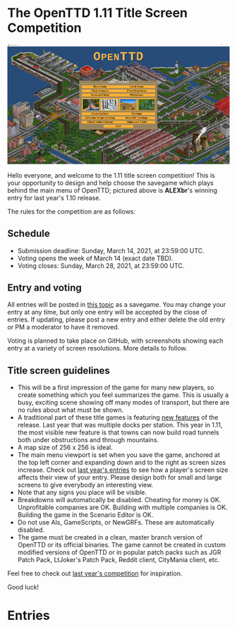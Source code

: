 # The OpenTTD 1.11 Title Screen Competition

![image](winner-1.10.png)

Hello everyone, and welcome to the 1.11 title screen competition!
This is your opportunity to design and help choose the savegame which plays behind the main menu of OpenTTD; pictured above is **ALEXbr**'s winning entry for last year's 1.10 release.

The rules for the competition are as follows:

## Schedule

* Submission deadline: Sunday, March 14, 2021, at 23:59:00 UTC.
* Voting opens the week of March 14 (exact date TBD).
* Voting closes: Sunday, March 28, 2021, at 23:59:00 UTC.

## Entry and voting

All entries will be posted in [this topic](https://www.tt-forums.net/viewtopic.php?f=29&t=88509) as a savegame.
You may change your entry at any time, but only one entry will be accepted by the close of entries.
If updating, please post a new entry and either delete the old entry or PM a moderator to have it removed.

Voting is planned to take place on GitHub, with screenshots showing each entry at a variety of screen resolutions.
More details to follow.

## Title screen guidelines

* This will be a first impression of the game for many new players, so create something which you feel summarizes the game. This is usually a busy, exciting scene showing off many modes of transport, but there are no rules about what must be shown.
* A traditional part of these title games is featuring [new features](https://cdn.openttd.org/openttd-releases/1.11.0-beta2/changelog.txt) of the release. Last year that was multiple docks per station. This year in 1.11, the most visible new feature is that towns can now build road tunnels both under obstructions and through mountains.
* A map size of 256 x 256 is ideal.
* The main menu viewport is set when you save the game, anchored at the top left corner and expanding down and to the right as screen sizes increase. Check out [last year's entries](https://www.tt-forums.net/viewtopic.php?f=29&t=86795) to see how a player's screen size affects their view of your entry. Please design both for small and large screens to give everybody an interesting view.
* Note that any signs you place will be visible.
* Breakdowns will automatically be disabled. Cheating for money is OK. Unprofitable companies are OK. Building with multiple companies is OK. Building the game in the Scenario Editor is OK.
* Do not use AIs, GameScripts, or NewGRFs. These are automatically disabled.
* The game must be created in a clean, master branch version of OpenTTD or its official binaries. The game cannot be created in custom modified versions of OpenTTD or in popular patch packs such as JGR Patch Pack, LtJoker's Patch Pack, Reddit client, CityMania client, etc.

Feel free to check out [last year's competition](https://www.tt-forums.net/viewtopic.php?f=29&t=86795) for inspiration.

Good luck!

# Entries
